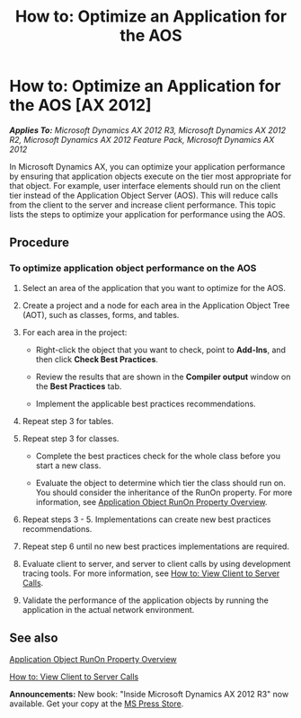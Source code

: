 ﻿---
title: 'How to: Optimize an Application for the AOS'
TOCTitle: 'How to: Optimize an Application for the AOS'
ms:assetid: 14877ac8-7512-4b37-9e3e-aa0ead1201eb
ms:mtpsurl: https://msdn.microsoft.com/en-us/library/Aa598289(v=AX.60)
ms:contentKeyID: 35240603
ms.date: 05/18/2015
mtps_version: v=AX.60
---

# How to: Optimize an Application for the AOS [AX 2012]


_**Applies To:** Microsoft Dynamics AX 2012 R3, Microsoft Dynamics AX 2012 R2, Microsoft Dynamics AX 2012 Feature Pack, Microsoft Dynamics AX 2012_

In Microsoft Dynamics AX, you can optimize your application performance by ensuring that application objects execute on the tier most appropriate for that object. For example, user interface elements should run on the client tier instead of the Application Object Server (AOS). This will reduce calls from the client to the server and increase client performance. This topic lists the steps to optimize your application for performance using the AOS.

## Procedure

### To optimize application object performance on the AOS

1.  Select an area of the application that you want to optimize for the AOS.

2.  Create a project and a node for each area in the Application Object Tree (AOT), such as classes, forms, and tables.

3.  For each area in the project:
    
      - Right-click the object that you want to check, point to **Add-Ins**, and then click **Check Best Practices**.
    
      - Review the results that are shown in the **Compiler output** window on the **Best Practices** tab.
    
      - Implement the applicable best practices recommendations.

4.  Repeat step 3 for tables.

5.  Repeat step 3 for classes.
    
      - Complete the best practices check for the whole class before you start a new class.
    
      - Evaluate the object to determine which tier the class should run on. You should consider the inheritance of the RunOn property. For more information, see [Application Object RunOn Property Overview](application-object-runon-property-overview.md).

6.  Repeat steps 3 - 5. Implementations can create new best practices recommendations.

7.  Repeat step 6 until no new best practices implementations are required.

8.  Evaluate client to server, and server to client calls by using development tracing tools. For more information, see [How to: View Client to Server Calls](how-to-view-client-to-server-calls.md).

9.  Validate the performance of the application objects by running the application in the actual network environment.

## See also

[Application Object RunOn Property Overview](application-object-runon-property-overview.md)

[How to: View Client to Server Calls](how-to-view-client-to-server-calls.md)

  
**Announcements:** New book: "Inside Microsoft Dynamics AX 2012 R3" now available. Get your copy at the [MS Press Store](https://www.microsoftpressstore.com/store/inside-microsoft-dynamics-ax-2012-r3-9780735685109).

